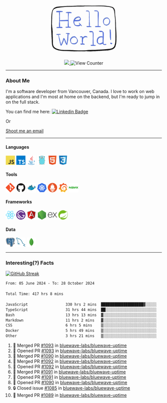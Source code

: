 <div align="center">
    <img src="./img/hello_world.webp" height="200px" width="">
    <div>
        <a href="https://www.linkedin.com/in/ajhollid">
            <img src="https://img.shields.io/badge/LinkedIn-blue"/>
        </a>
        <img src="https://komarev.com/ghpvc/?username=ajhollid&color=yellow" alt="View Counter">
    </div>
</div>

---

### About Me

I'm a software developer from Vancouver, Canada. I love to work on web applications and I'm most at home on the backend, but I'm ready to jump in on the full stack.

You can find me here: [![Linkedin Badge](https://img.shields.io/badge/-ajhollid-blue?style=flat&logo=Linkedin&logoColor=white)](https://www.linkedin.com/in/ajhollid)

Or

[Shoot me an email](mailto:ajhollid@gmail.com)

---

#### Languages

<div>
    <img src="./img/devicons/javascript-original.svg" width=30 height=30 alt="JavaScript">
    <img src="/img/devicons/typescript-original.svg" width=30 height=30 alt="TypeScript">
    <img src="./img/devicons/java-original.svg" width=30 height=30 alt="Java">
    <img src="./img/devicons/go-original.svg" width=30 height=30 alt="Golang">
    <img src="./img/devicons/html5-original.svg" width=30 height=30 alt="HTML 5">
    <img src="./img/devicons/css3-original.svg" width=30 height=30 alt="CSS 3">
</div>

#### Tools

<div>
    <img src="./img/devicons/git-original.svg" width=30 height=30 alt="Git">
    <img src="./img/devicons/github-original.svg" width=30 height=30 alt="Github">
    <img src="./img/devicons/docker-original.svg" width=30 
    height=30 alt="Docker">
    <img src="./img/devicons/kubernetes-original.svg" width=30 height=30 alt="K8">
    <img src="./img/devicons/prometheus-original.svg" width=30 height=30 alt="Prometheus">
    <img src="./img/devicons/grafana-original.svg" width=30 height=30 alt="Grafana">
    <img src="./img/devicons/nginx-original.svg" width=30 height=30 alt="Nginx">
</div>

#### Frameworks

<div>
    <img src="./img/devicons/react-original.svg" width=30 height=30 alt="React">
    <img src="./img/devicons/gatsby-original.svg" width=30 height=30 alt="Gatsby">
    <img src="./img/devicons/angularjs-original.svg" width=30 height=30 alt="AngularJS">
    <img src="./img/devicons/nodejs-original.svg" width=30 height=30 alt="NodeJS">
    <img src="./img/devicons/express-original.svg" width=30 height=30 alt="Express">
    <img src="./img/devicons/spring-original.svg" width=30 height=30 alt="Spring">
</div>

#### Data

<div>
    <img src="./img/devicons/postgresql-original.svg" width=30 height=30 alt="Postgresql">
    <img src="./img/devicons/mysql-original.svg" width=30 height=30 alt="Mysql">
    <img src="./img/devicons/mongodb-original.svg" width=30 height=30 alt="MongoDB">
</div>

---

### Interesting(?) Facts

[![GitHub Streak](http://github-readme-streak-stats.herokuapp.com?user=ajhollid)](https://git.io/streak-stats)

 <!--START_SECTION:waka-->

```txt
From: 05 June 2024 - To: 28 October 2024

Total Time: 417 hrs 8 mins

JavaScript                 330 hrs 2 mins  ███████████████████▓░░░░░   78.49 %
TypeScript                 31 hrs 44 mins  ██░░░░░░░░░░░░░░░░░░░░░░░   07.55 %
Bash                       13 hrs 13 mins  ▓░░░░░░░░░░░░░░░░░░░░░░░░   03.15 %
Markdown                   11 hrs 2 mins   ▓░░░░░░░░░░░░░░░░░░░░░░░░   02.63 %
CSS                        6 hrs 5 mins    ▒░░░░░░░░░░░░░░░░░░░░░░░░   01.45 %
Docker                     5 hrs 49 mins   ▒░░░░░░░░░░░░░░░░░░░░░░░░   01.39 %
Other                      3 hrs 21 mins   ▒░░░░░░░░░░░░░░░░░░░░░░░░   00.80 %
```

<!--END_SECTION:waka-->


<!--START_SECTION:activity-->
1. 🎉 Merged PR [#1093](https://github.com/bluewave-labs/bluewave-uptime/pull/1093) in [bluewave-labs/bluewave-uptime](https://github.com/bluewave-labs/bluewave-uptime)
2. 💪 Opened PR [#1093](https://github.com/bluewave-labs/bluewave-uptime/pull/1093) in [bluewave-labs/bluewave-uptime](https://github.com/bluewave-labs/bluewave-uptime)
3. 🎉 Merged PR [#1090](https://github.com/bluewave-labs/bluewave-uptime/pull/1090) in [bluewave-labs/bluewave-uptime](https://github.com/bluewave-labs/bluewave-uptime)
4. 🎉 Merged PR [#1092](https://github.com/bluewave-labs/bluewave-uptime/pull/1092) in [bluewave-labs/bluewave-uptime](https://github.com/bluewave-labs/bluewave-uptime)
5. 💪 Opened PR [#1092](https://github.com/bluewave-labs/bluewave-uptime/pull/1092) in [bluewave-labs/bluewave-uptime](https://github.com/bluewave-labs/bluewave-uptime)
6. 🎉 Merged PR [#1091](https://github.com/bluewave-labs/bluewave-uptime/pull/1091) in [bluewave-labs/bluewave-uptime](https://github.com/bluewave-labs/bluewave-uptime)
7. 💪 Opened PR [#1091](https://github.com/bluewave-labs/bluewave-uptime/pull/1091) in [bluewave-labs/bluewave-uptime](https://github.com/bluewave-labs/bluewave-uptime)
8. 💪 Opened PR [#1090](https://github.com/bluewave-labs/bluewave-uptime/pull/1090) in [bluewave-labs/bluewave-uptime](https://github.com/bluewave-labs/bluewave-uptime)
9. 🔒 Closed issue [#1085](https://github.com/bluewave-labs/bluewave-uptime/issues/1085) in [bluewave-labs/bluewave-uptime](https://github.com/bluewave-labs/bluewave-uptime)
10. 🎉 Merged PR [#1089](https://github.com/bluewave-labs/bluewave-uptime/pull/1089) in [bluewave-labs/bluewave-uptime](https://github.com/bluewave-labs/bluewave-uptime)
<!--END_SECTION:activity-->
